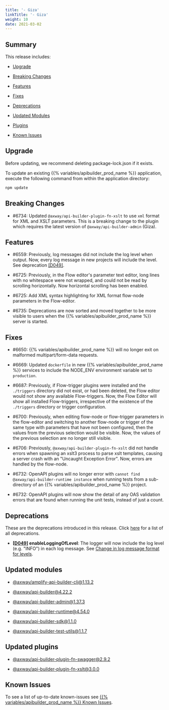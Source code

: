 ```yaml
---
title: '- Giza'
linkTitle: '- Giza'
weight: 10
date: 2021-03-02
---
```


## Summary

This release includes:

* [Upgrade](#upgrade)

* [Breaking Changes](#breaking-changes)

* [Features](#features)

* [Fixes](#fixes)

* [Deprecations](#deprecations)

* [Updated Modules](#updated-modules)

* [Plugins](#updated-plugins)

* [Known Issues](#known-issues)

## Upgrade

Before updating, we recommend deleting package-lock.json if it exists.

To update an existing {{% variables/apibuilder_prod_name %}} application, execute the following command from within the application directory:

```bash
npm update
```

## Breaking Changes

* #6734: Updated `@axway/api-builder-plugin-fn-xslt` to use `xml` format for XML and XSLT parameters. This is a breaking change to the plugin which requires the latest version of `@axway/api-builder-admin` (Giza).

## Features

* #6559: Previously, log messages did not include the log level when output. Now, every log message in new projects will include the level. See deprecation [\[D049\]](#D049).

* #6725: Previously, in the Flow editor's parameter text editor, long lines with no whitespace were not wrapped, and could not be read by scrolling horizontally. Now horizontal scrolling has been enabled.

* #6725: Add XML syntax highlighting for XML format flow-node parameters in the Flow-editor.

* #6735: Deprecations are now sorted and moved together to be more visible to users when the {{% variables/apibuilder_prod_name %}} server is started.

## Fixes

* #6650: {{% variables/apibuilder_prod_name %}} will no longer exit on malformed multipart/form-data requests.

* #6669: Updated `dockerfile` in new {{% variables/apibuilder_prod_name %}} services to include the NODE_ENV environment variable set to `production`.

* #6687: Previously, if Flow-trigger plugins were installed and the `./triggers` directory did not exist, or had been deleted, the Flow editor would not show any available Flow-triggers. Now, the Flow Editor will show all installed Flow-triggers, irrespective of the existence of the `./triggers` directory or trigger configuration.

* #6700: Previously, when editing flow-node or flow-trigger parameters in the flow-editor and switching to another flow-node or trigger of the same type with parameters that have not been configured, then the values from the previous selection would be visible. Now, the values of the previous selection are no longer still visible.

* #6706: Previously, `@axway/api-builder-plugin-fn-xslt` did not handle errors when spawning an xslt3 process to parse xslt templates, causing a server crash with an "Uncaught Exception Error". Now, errors are handled by the flow-node.

* #6732: OpenAPI plugins will no longer error with `cannot find @axway/api-builder-runtime instance` when running tests from a sub-directory of an {{% variables/apibuilder_prod_name %}} project.

* #6732: OpenAPI plugins will now show the detail of any OAS validation errors that are found when running the unit tests, instead of just a count.

## Deprecations

These are the deprecations introduced in this release. Click [here](/docs/deprecations/) for a list of all deprecations.

* **\[[D049](/docs/deprecations/#D049)\] enableLoggingOfLevel**: The logger will now include the log level (e.g. "INFO") in each log message. See [Change in log message format for levels](/docs/deprecations/change_in_log_message_format_for_levels/).

## Updated modules

* [@axway/amplify-api-builder-cli@1.13.2](https://www.npmjs.com/package/@axway/amplify-api-builder-cli/v/1.13.2)

* [@axway/api-builder@4.22.2](https://www.npmjs.com/package/@axway/api-builder/v/4.22.2)

* [@axway/api-builder-admin@1.37.3](https://www.npmjs.com/package/@axway/api-builder-admin/v/1.37.3)

* [@axway/api-builder-runtime@4.54.0](https://www.npmjs.com/package/@axway/api-builder-runtime/v/4.54.0)

* [@axway/api-builder-sdk@1.1.0](https://www.npmjs.com/package/@axway/api-builder-sdk/v/1.1.0)

* [@axway/api-builder-test-utils@1.1.7](https://www.npmjs.com/package/@axway/api-builder-test-utils/v/1.1.7)

## Updated plugins

* [@axway/api-builder-plugin-fn-swagger@2.9.2](https://www.npmjs.com/package/@axway/api-builder-plugin-fn-swagger/v/2.9.2)

* [@axway/api-builder-plugin-fn-xslt@3.0.0](https://www.npmjs.com/package/@axway/api-builder-plugin-fn-xslt/v/3.0.0)

## Known Issues

To see a list of up-to-date known-issues see [{{% variables/apibuilder_prod_name %}} Known Issues](/docs/known_issues/).
